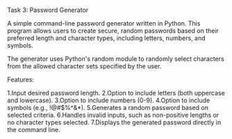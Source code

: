 Task 3: Password Generator

A simple command-line password generator written in Python. This program allows users to create secure, random passwords based on their preferred length and character types, including letters, numbers, and symbols.

The generator uses Python's random module to randomly select characters from the allowed character sets specified by the user.

Features:

1.Input desired password length.
2.Option to include letters (both uppercase and lowercase).
3.Option to include numbers (0-9).
4.Option to include symbols (e.g., !@#$%^&*).
5.Generates a random password based on selected criteria.
6.Handles invalid inputs, such as non-positive lengths or no character types selected.
7.Displays the generated password directly in the command line.
